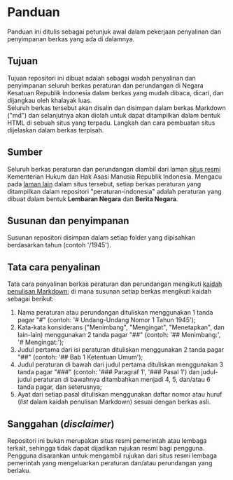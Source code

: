 # Panduan

Panduan ini ditulis sebagai petunjuk awal dalam pekerjaan penyalinan dan penyimpanan berkas yang ada di dalamnya.

## Tujuan

Tujuan repositori ini dibuat adalah sebagai wadah penyalinan dan penyimpanan seluruh berkas peraturan dan perundangan di Negara Kesatuan Republik Indonesia dalam berkas yang mudah dibaca, dicari, dan dijangkau oleh khalayak luas.</br>
Seluruh berkas tersebut akan disalin dan disimpan dalam berkas Markdown ("md") dan selanjutnya akan diolah untuk dapat ditampilkan dalam bentuk HTML di sebuah situs yang terpadu. Langkah dan cara pembuatan situs dijelaskan dalam berkas terpisah.

## Sumber

Seluruh berkas peraturan dan perundangan diambil dari laman [situs resmi](https://peraturan.go.id/) Kementerian Hukum dan Hak Asasi Manusia Republik Indonesia. Mengacu pada [laman lain](https://peraturan.go.id/profil.html) dalam situs tersebut, setiap berkas peraturan yang ditampilkan dalam repositori "peraturan-indonesia" adalah peraturan yang dibuat dalam bentuk **Lembaran Negara** dan **Berita Negara**.

## Susunan dan penyimpanan

Susunan repositori disimpan dalam setiap folder yang dipisahkan berdasarkan tahun (contoh '/1945').

## Tata cara penyalinan

Tata cara penyalinan berkas peraturan dan perundangan mengikuti [kaidah penulisan Markdown](https://www.markdownguide.org/basic-syntax); di mana susunan setiap berkas mengikuti kaidah sebagai berikut:
1. Nama peraturan atau perundangan dituliskan menggunakan 1 tanda pagar "#" (contoh: '# Undang-Undang Nomor 1 Tahun 1945');
2. Kata-kata konsiderans ("Menimbang", "Mengingat", "Menetapkan", dan lain-lain) menggunakan 2 tanda pagar "##" (contoh: '## Menimbang:', '# Mengingat:');
3. Judul pertama dari isi peraturan dituliskan menggunakan 2 tanda pagar "##" (contoh: '## Bab 1 Ketentuan Umum');
4. Judul peraturan di bawah dari judul pertama dituliskan menggunakan 3 tanda pagar "###" (contoh: '### Paragraf 1', '### Pasal 1') dan judul-judul peraturan di bawahnya ditambahkan menjadi 4, 5, dan/atau 6 tanda pagar, dan seterusnya;
5. Ayat dari setiap pasal dituliskan menggunakan daftar nomor atau huruf (*list* dalam kaidah penulisan Markdown) sesuai dengan berkas asli.

## Sanggahan (*disclaimer*)

Repositori ini bukan merupakan situs resmi pemerintah atau lembaga terkait, sehingga tidak dapat dijadikan rujukan resmi bagi pengguna.</br>
Pengguna disarankan untuk mengambil rujukan dari situs resmi lembaga pemerintah yang mengeluarkan peraturan dan/atau perundangan yang berlaku.
